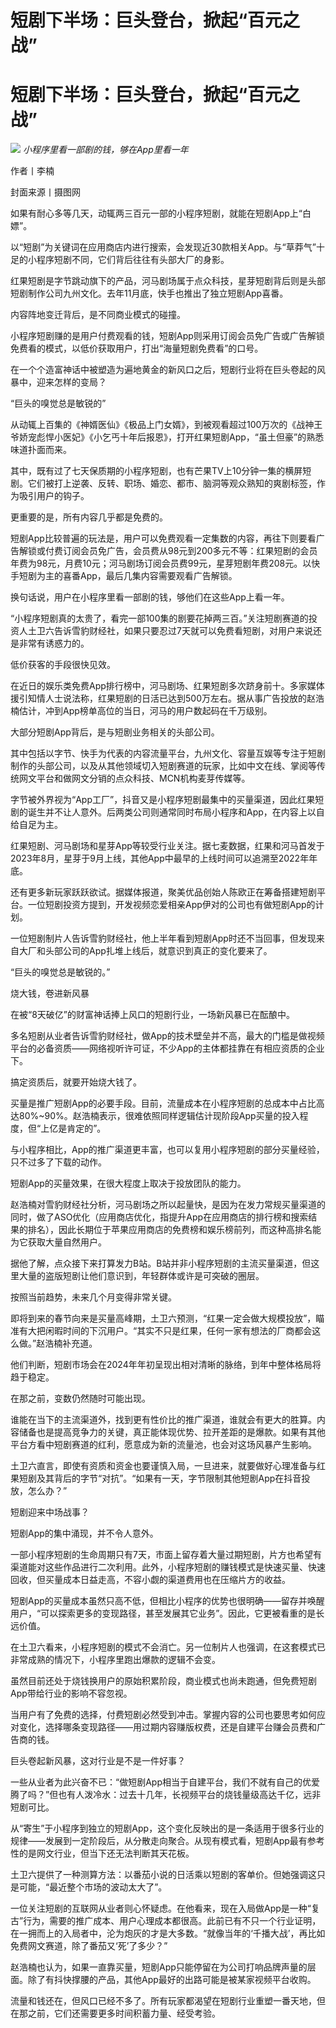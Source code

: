 # 短剧下半场：巨头登台，掀起“百元之战”

# 短剧下半场：巨头登台，掀起“百元之战”

![](https://inews.gtimg.com/news_bt/Okn4_aKx71Nu7oOmM3RTfatve0rSIJxN3QwcJAE2O5dF0AA/1000)
_小程序里看一部剧的钱，够在App里看一年_

作者丨李楠

封面来源丨摄图网

如果有耐心多等几天，动辄两三百元一部的小程序短剧，就能在短剧App上“白嫖”。

以“短剧”为关键词在应用商店内进行搜索，会发现近30款相关App。与“草莽气”十足的小程序短剧不同，它们背后往往有头部大厂的身影。

红果短剧是字节跳动旗下的产品，河马剧场属于点众科技，星芽短剧背后则是头部短剧制作公司九州文化。去年11月底，快手也推出了独立短剧App喜番。

内容阵地变迁背后，是不同商业模式的碰撞。

小程序短剧赚的是用户付费观看的钱，短剧App则采用订阅会员免广告或广告解锁免费看的模式，以低价获取用户，打出“海量短剧免费看”的口号。

在一个个造富神话中被塑造为遍地黄金的新风口之后，短剧行业将在巨头卷起的风暴中，迎来怎样的变局？

“巨头的嗅觉总是敏锐的”

从动辄上百集的《神婿医仙》《极品上门女婿》，到被观看超过100万次的《战神王爷娇宠彪悍小医妃》《小乞丐十年后报恩》，打开红果短剧App，“虽土但豪”的熟悉味道扑面而来。

其中，既有过了七天保质期的小程序短剧，也有芒果TV上10分钟一集的横屏短剧。它们被打上逆袭、反转、职场、婚恋、都市、脑洞等观众熟知的爽剧标签，作为吸引用户的钩子。

更重要的是，所有内容几乎都是免费的。

短剧App比较普遍的玩法是，用户可以免费观看一定集数的内容，再往下则要看广告解锁或付费订阅会员免广告，会员费从98元到200多元不等：红果短剧的会员年费为98元，月费10元；河马剧场订阅会员费99元，星芽短剧年费208元。以快手短剧为主的喜番App，最后几集内容需要观看广告解锁。

换句话说，用户在小程序里看一部剧的钱，够他们在这些App上看一年。

“小程序短剧真的太贵了，看完一部100集的剧要花掉两三百。”关注短剧赛道的投资人土卫六告诉雪豹财经社，如果只要忍过7天就可以免费看短剧，对用户来说还是非常有诱惑力的。

低价获客的手段很快见效。

在近日的娱乐类免费App排行榜中，河马剧场、红果短剧多次跻身前十。多家媒体援引知情人士说法称，红果短剧的日活已达到500万左右。据从事广告投放的赵浩楠估计，冲到App榜单高位的当日，河马的用户数起码在千万级别。

大部分短剧App背后，是与短剧业务相关的头部公司。

其中包括以字节、快手为代表的内容流量平台，九州文化、容量互娱等专注于短剧制作的头部公司，以及从其他领域切入短剧赛道的玩家，比如中文在线、掌阅等传统网文平台和做网文分销的点众科技、MCN机构麦芽传媒等。

字节被外界视为“App工厂”，抖音又是小程序短剧最集中的买量渠道，因此红果短剧的诞生并不让人意外。后两类公司则通常同时布局小程序和App，在内容上以自给自足为主。

红果短剧、河马剧场和星芽App等较受行业关注。据七麦数据，红果和河马首发于2023年8月，星芽于9月上线，其他App中最早的上线时间可以追溯至2022年年底。

还有更多新玩家跃跃欲试。据媒体报道，聚美优品创始人陈欧正在筹备搭建短剧平台。一位短剧投资方提到，开发视频恋爱相亲App伊对的公司也有做短剧App的计划。

一位短剧制片人告诉雪豹财经社，他上半年看到短剧App时还不当回事，但发现来自大厂和头部公司的App扎堆上线后，就意识到真正的变化要来了。

“巨头的嗅觉总是敏锐的。”

烧大钱，卷进新风暴

在被“8天破亿”的财富神话捧上风口的短剧行业，一场新风暴已在酝酿中。

多名短剧从业者告诉雪豹财经社，做App的技术壁垒并不高，最大的门槛是做视频平台的必备资质——网络视听许可证，不少App的主体都挂靠在有相应资质的企业下。

搞定资质后，就要开始烧大钱了。

买量是推广短剧App的必要手段。目前，流量成本在小程序短剧的总成本中占比高达80%~90%。赵浩楠表示，很难依照同样逻辑估计现阶段App买量的投入程度，但“上亿是肯定的”。

与小程序相比，App的推广渠道更丰富，也可以复用小程序短剧的部分买量经验，只不过多了下载的动作。

短剧App的买量效果，在很大程度上取决于投放团队的能力。

赵浩楠对雪豹财经社分析，河马剧场之所以起量快，是因为在发力常规买量渠道的同时，做了ASO优化（应用商店优化，指提升App在应用商店的排行榜和搜索结果的排名），因此长期位于苹果应用商店的免费榜和娱乐榜前列，而这种高排名能为它获取大量自然用户。

据他了解，点众接下来打算发力B站。B站并非小程序短剧的主流买量渠道，但这里大量的盗版短剧让他们意识到，年轻群体或许是可突破的圈层。

按照当前趋势，未来几个月变得非常关键。

即将到来的春节向来是买量高峰期，土卫六预测，“红果一定会做大规模投放”，瞄准有大把闲暇时间的下沉用户。“其实不只是红果，任何一家有想法的厂商都会这么做。”赵浩楠补充道。

他们判断，短剧市场会在2024年年初呈现出相对清晰的脉络，到年中整体格局将趋于稳定。

在那之前，变数仍然随时可能出现。

谁能在当下的主流渠道外，找到更有性价比的推广渠道，谁就会有更大的胜算。内容储备也是提高竞争力的关键，真正能体现优势、拉开差距的是爆款。如果有其他平台方看中短剧赛道的红利，愿意成为新的流量池，也会对这场风暴产生影响。

土卫六直言，即使有资质和资金也要谨慎入局，一旦进来，就要做好心理准备与红果短剧及其背后的字节“对抗”。“如果有一天，字节限制其他短剧App在抖音投放，怎么办？”

短剧迎来中场战事？

短剧App的集中涌现，并不令人意外。

一部小程序短剧的生命周期只有7天，市面上留存着大量过期短剧，片方也希望有渠道能对这些作品进行二次利用。此外，小程序短剧的赚钱模式是快速买量、快速回收，但买量成本日益走高，不容小觑的渠道费用也在压缩片方的收益。

短剧App的买量成本虽然只高不低，但相比小程序的优势也很明确——留存并唤醒用户，“可以探索更多的变现路径，甚至发展其它业务”。因此，它更被看重的是长远价值。

在土卫六看来，小程序短剧的模式不会消亡。另一位制片人也强调，在这套模式已非常成熟的情况下，小程序里跑出爆款的逻辑不会变。

虽然目前还处于烧钱换用户的原始积累阶段，商业模式也尚未跑通，但免费短剧App带给行业的影响不容忽视。

当用户有了免费的选择，付费短剧必然受到冲击。掌握内容的公司也要思考如何应对变化，选择哪条变现路径——用过期内容赚版权费，还是自建平台赚会员费和广告商的钱。

巨头卷起新风暴，这对行业是不是一件好事？

一些从业者为此兴奋不已：“做短剧App相当于自建平台，我们不就有自己的优爱腾了吗？”但也有人泼冷水：过去十几年，长视频平台的烧钱量级高达千亿，远非短剧可比。

从“寄生”于小程序到独立的短剧App，这个变化反映出的是一条适用于很多行业的规律——发展到一定阶段后，从分散走向聚合。从现有模式看，短剧App最有参考性的是网文行业，但当下还无法判断其天花板。

土卫六提供了一种测算方法：以番茄小说的日活乘以短剧的客单价。但她强调这只是可能，“最近整个市场的波动太大了”。

一位关注短剧的互联网从业者则心怀疑虑。在他看来，现在入局做App是一种“复古”行为，需要的推广成本、用户心理成本都很高。此前已有不只一个行业证明，在一拥而上的入局者中，沦为炮灰的才是大多数。“就像当年的‘千播大战’，再比如免费网文赛道，除了番茄又‘死’了多少？”

赵浩楠也认为，如果一直靠买量，短剧App只能停留在为公司打响品牌声量的层面。除了有抖快撑腰的产品，其他App最好的出路可能是被某家视频平台收购。

流量和钱还在，但风口已经不多了。所有玩家都渴望在短剧行业重塑一番天地，但在那之前，它们还需要更多时间积蓄力量、经受考验。

